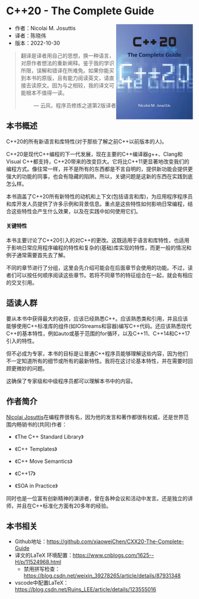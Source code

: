 # C++20 - The Complete Guide

 <a href=""><img src="cover.jpg" height="256px" align="right"></a>

* 作者：Nicolai M. Josuttis
* 译者：陈晓伟
* 版本：2022-10-30

> 翻译是译者用自己的思想，换一种语言，对原作者想法的重新阐释。鉴于我的学识所限，误解和错译在所难免。如果你能买到本书的原版，且有能力阅读英文，请直接去读原文。因为与之相较，我的译文可能根本不值得一读。
>
> <p align="right"> — 云风，程序员修炼之道第2版译者</p>

## 本书概述

C++20的所有新语言和库特性(对于那些了解之前C++以前版本的人)。

C++20是现代C++编程的下一代发展，现在主要的C++编译器g++、Clang和Visual C++都支持，C++20带来的改变巨大。它将比C++11更显著地改变我们的编程方式。像往常一样，并不是所有的东西都是不言自明的，提供新功能会提供更强大的功能的同事，也会有隐藏的陷阱。所以，关键问题是这新的东西在实践到底怎么样。

本书涵盖了C++20所有新特性的动机和上下文(包括语言和库)，为应用程序程序员和库开发人员提供了许多示例和背景信息。重点是这些特性如何影响日常编程，结合这些特性会产生什么效果，以及在实践中如何使用它们。

#### 关键特性

本书主要讨论了C++20引入的对C++的更改。这既适用于语言和库特性，也适用于影响日常应用程序编程的特性和复杂的(基础)库实现的特性，而更一般的情况和例子通常需要首先去了解。

不同的章节进行了分组，这里会先介绍可能会在后面章节会使用的功能。不过，读者们可以按任何顺序阅读这些章节。若将不同章节的特征组合在一起，就会有相应的交叉引用。



## 适读人群

要从本书中获得最大的收获，应该已经熟悉C++。应该熟悉类和引用，并且应该能够使用C++标准库的组件(如IOStreams和容器)编写C++代码。还应该熟悉现代C++的基本特性，例如auto或基于范围的for循环，以及C++11、C++14和C++17引入的特性。

但不必成为专家，本书的目标是让普通C++程序员能够理解这些内容，因为他们不一定知道所有的细节或所有的最新特性。我将在这讨论基本特性，并在需要时回顾更微妙的问题。

这确保了专家级和中级程序员都可以理解本书中的内容。



## 作者简介

[Nicolai Josuttis](http://www.josuttis.com)在编程界很有名，因为他的发言和著作都很有权威，还是世界范围内畅销书的(共同)作者：

* 《The C++ Standard Library》

* 《C++ Templates》

* 《C++ Move Semantics》

* 《C++17》

* 《SOA in Practice》

同时也是一位富有创新精神的演讲者，曾在各种会议和活动中发言。还是独立的讲师，并且在C++标准化方面有20多年的经验。



## 本书相关

* Github地址：https://github.com/xiaoweiChen/CXX20-The-Complete-Guide
* 译文的LaTeX 环境配置：https://www.cnblogs.com/1625--H/p/11524968.html 
  * 禁用拼写检查：https://blog.csdn.net/weixin_39278265/article/details/87931348
* vscode中配置LaTeX：https://blog.csdn.net/Ruins_LEE/article/details/123555016

